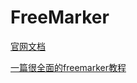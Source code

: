 # FreeMarker

[官网文档](http://freemarker.foofun.cn/)

[一篇很全面的freemarker教程](https://blog.csdn.net/xiangcaoyihan/article/details/80930179)
